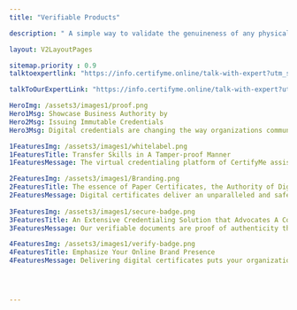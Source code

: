 ```yaml
---
title: "Verifiable Products"

description: " A simple way to validate the genuineness of any physical product with a multi-level verification option."

layout: V2LayoutPages

sitemap.priority : 0.9
talktoexpertlink: "https://info.certifyme.online/talk-with-expert?utm_source=proof-of-authenticity&utm_medium=hero&utm_campaign=Talk+to+the+expert"

talkToOurExpertLink: "https://info.certifyme.online/talk-with-expert?utm_source=proof-of-authenticity&utm_medium=review&utm_campaign=Talk+to+our+expert"

HeroImg: /assets3/images1/proof.png
Hero1Msg: Showcase Business Authority by 
Hero2Msg: Issuing Immutable Credentials
Hero3Msg: Digital credentials are changing the way organizations communicate with candidates and employees. They are ‘badges of honor’ that widen the path of career opportunities and offer a sense of authenticity. 

1FeaturesImg: /assets3/images1/whitelabel.png
1FeaturesTitle: Transfer Skills in A Tamper-proof Manner
1FeaturesMessage: The virtual credentialing platform of CertifyMe assists training providers, educational institutions, and financial organizations to keep track of their documents' safety. The ‘seal of approval’ you offer to students and employees holds the power to kick-start their careers. 

2FeaturesImg: /assets3/images1/Branding.png
2FeaturesTitle: The essence of Paper Certificates, the Authority of Digital Platforms
2FeaturesMessage: Digital certificates deliver an unparalleled and safe rebranding experience that generates revenue, increases visibility, and encourages uninterrupted learning. You can easily turn digital credentials into paper format simply by printing them.
 
3FeaturesImg: /assets3/images1/secure-badge.png
3FeaturesTitle: An Extensive Credentialing Solution that Advocates A Compelling Brand Image
3FeaturesMessage: Our verifiable documents are proof of authenticity that rightly reflects the nonparticipation of third-party platforms. A collaboration with CertifyMe allows you to personalize the certificate and badge designs. Scanning the QR code on the certificate uncovers the details of issuing.

4FeaturesImg: /assets3/images1/verify-badge.png
4FeaturesTitle: Emphasize Your Online Brand Presence 
4FeaturesMessage: Delivering digital certificates puts your organization in the best light. It equally benefits certificate holders by unlocking associated skills with a badge or credential. Be a member of the expanding credentialing network to boost your business reputation. Protect your brand from certificate piracy and deception. <br>CertifyMe securely enables enterprises to scale global credentialing programs for data protection and security. Get in touch with us!




---
```

